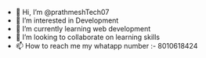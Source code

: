 - 👋 Hi, I’m @prathmeshTech07
- 👀 I’m interested in Development
- 🌱 I’m currently learning web development
- 💞️ I’m looking to collaborate on learning skills
- 📫 How to reach me my whatapp number :- 8010618424

<!---
prathmeshTech07/prathmeshTech07 is a ✨ special ✨ repository because its `README.md` (this file) appears on your GitHub profile.
You can click the Preview link to take a look at your changes.
--->
